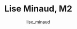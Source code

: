 ---
# this is autogenerated: do not edit
title: Lise Minaud, M2
author: lise_minaud
layout: author-bio
jobtitle: Data Scientist
bio: Minos Biosciences
type: alumn
excerpt: "Data Scientist, 2020-2023. Lise graduated from Université Paris-Saclay with a Master 2 in Bioinformatics and Biostatistics. She is interested in developing mach"
header:
  teaser: /assets/images/people/bio-minaud.jpg
papers: 
    - title: Learning precise segmentation of neurofibrillary tangles from rapid manual point annotations
      excerpt: Ghandian S, Albarghouthi L, Nava K, Sharma SRR, <u>Minaud L</u>, Beckett L, Saito N, DeCarli C, Rissman RA, Teich AF, Jin LW, Dugger BN, Keiser MJ. __bioRxiv__. 2024 May 15.
      link: "https://doi.org/10.1101/2024.05.15.594372"

---